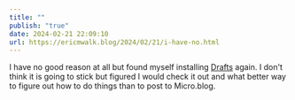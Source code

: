 ```yaml
---
title: ""
publish: "true"
date: 2024-02-21 22:09:10
url: https://ericmwalk.blog/2024/02/21/i-have-no.html
---
```


I have no good reason at all but found myself installing [Drafts](https://getdrafts.com) again. I don't think it is going to stick but figured I would check it out and what better way to figure out how to do things than to post to Micro.blog.